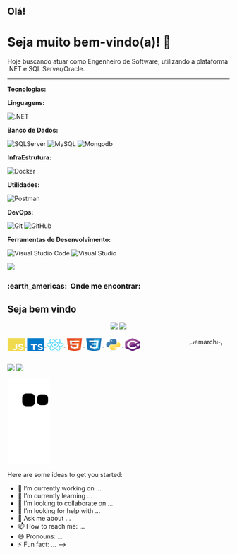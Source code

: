 ## Olá!
# Seja muito bem-vindo(a)! 👋

Hoje buscando atuar como Engenheiro de Software, utilizando a plataforma .NET e SQL Server/Oracle.

---
**Tecnologias:**

 **Linguagens:**
<!--   ![C#](https://img.shields.io/badge/--333333?logo=csharp&style=flat&logoColor=white) -->
  ![.NET](https://img.shields.io/badge/-.NET-333333?logo=windows&style=flat&logoColor=1572B6)
  <!-- ![Python](https://img.shields.io/badge/-Python-333333?style=flat&logo=Python)-->
<!--   ![JavaScript](https://img.shields.io/badge/-JavaScript-333333?style=flat&logo=javascript) -->
<!--   ![HTML5](https://img.shields.io/badge/-HTML5-333333?style=flat&logo=HTML5)
  ![CSS](https://img.shields.io/badge/-CSS-333333?style=flat&logo=css3&logoColor=1572B6) -->
  
 **Banco de Dados:**
 
  ![SQLServer](https://img.shields.io/badge/-SQLServer-333333?style=flat&logo=microsoftsqlserver)
  ![MySQL](https://img.shields.io/badge/-MySQL-333333?style=flat&logo=mysql)
  ![Mongodb](https://img.shields.io/badge/-Mongodb-333333?style=flat&logo=Mongodb)
  
 **InfraEstrutura:**
 
 ![Docker](https://img.shields.io/badge/-Docker-333333?style=flat&logo=docker)

**Utilidades:**

  ![Postman](https://img.shields.io/badge/-Postman-333333?style=flat&logo=postman)

**DevOps:**

  ![Git](https://img.shields.io/badge/-Git-333333?style=flat&logo=git)
  ![GitHub](https://img.shields.io/badge/-GitHub-333333?style=flat&logo=github)

**Ferramentas de Desenvolvimento:**

  ![Visual Studio Code](https://img.shields.io/badge/-Visual%20Studio%20Code-333333?style=flat&logo=visual-studio-code&logoColor=007ACC)
  ![Visual Studio](https://img.shields.io/badge/-Visual%20Studio-333333?style=flat&logo=visual-studio&logoColor=9400d3)


<a href="https://github.com/andfilipe1">
  <img height="180em" src="https://github-readme-stats.vercel.app/api?username=andfilipe1&theme=dark&show_icons=true" />
</a>
<h3> :earth_americas: &nbsp;Onde me encontrar: </h3> 

## Seja bem vindo
<div align="center">
  <a href="https://github.com/demarchiworking">
  <img height="180em" src="https://github-readme-stats.vercel.app/api?username=demarchiworking&show_icons=true&theme=dracula&count_private=true"/>
  <img height="180em" src="https://github-readme-stats.vercel.app/api/top-langs/?username=demarchiworking&layout=compact&langs_count=7&theme=dracula"/>
</div>
<div style="display: inline_block"><br>
  <img align="center" alt="Demarchi-Js" height="30" width="40" src="https://raw.githubusercontent.com/devicons/devicon/master/icons/javascript/javascript-plain.svg">
  <img align="center" alt="Demarchi-Ts" height="30" width="40" src="https://raw.githubusercontent.com/devicons/devicon/master/icons/typescript/typescript-plain.svg">
  <img align="center" alt="Demarchi-React" height="30" width="40" src="https://raw.githubusercontent.com/devicons/devicon/master/icons/react/react-original.svg">
  <img align="center" alt="Demarchi-HTML" height="30" width="40" src="https://raw.githubusercontent.com/devicons/devicon/master/icons/html5/html5-original.svg">
  <img align="center" alt="Demarchi-CSS" height="30" width="40" src="https://raw.githubusercontent.com/devicons/devicon/master/icons/css3/css3-original.svg">
  <img align="center" alt="Demarchi-Python" height="30" width="40" src="https://raw.githubusercontent.com/devicons/devicon/master/icons/python/python-original.svg">
  <img align="center" alt="Demarchi-Csharp" height="30" width="40" src="https://raw.githubusercontent.com/devicons/devicon/master/icons/csharp/csharp-original.svg">
  <img align="right" alt="Demarchi-pic" height="150" style="border-radius:50px;">
</div>
  
  ##
 
<div> 
  <a href = "mailto:demarchivagas@gmail.com"><img src="https://img.shields.io/badge/-Gmail-%23333?style=for-the-badge&logo=gmail&logoColor=white" target="_blank"></a>
  <a href="https://www.linkedin.com/in/demarchi1" target="_blank"><img src="https://img.shields.io/badge/-LinkedIn-%230077B5?style=for-the- badge&logo=linkedin&logoColor=white" target="_blank">
  </a> 
 
  <a href="http://github.com/demarchiworking">
    
  ![Snake animation](https://github.com/rafaballerini/rafaballerini/blob/output/github-contribution-grid-snake.svg)
    
  </a>
</div>



Here are some ideas to get you started:

- 🔭 I’m currently working on ...
- 🌱 I’m currently learning ...
- 👯 I’m looking to collaborate on ...
- 🤔 I’m looking for help with ...
- 💬 Ask me about ...
- 📫 How to reach me: ...
- 😄 Pronouns: ...
- ⚡ Fun fact: ...
-->
